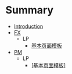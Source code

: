 # Summary

* [Introduction](README.md)
* [FX](fx.md)
   * LP
       * [基本页面模板](fx_ji_ben_ye_mian_mo_ban.md)
* [PM](pm.md)
   * LP
       * [[基本页面模板]](pm_ji_ben_ye_mian_mo_ban.md)

